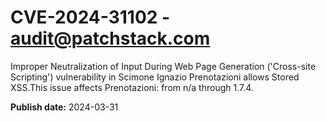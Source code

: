 # CVE-2024-31102 - audit@patchstack.com

Improper Neutralization of Input During Web Page Generation ('Cross-site Scripting') vulnerability in Scimone Ignazio Prenotazioni allows Stored XSS.This issue affects Prenotazioni: from n/a through 1.7.4.



**Publish date:** 2024-03-31

